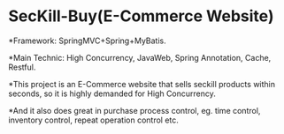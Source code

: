 # SecKill-Buy(E-Commerce Website)

*Framework: SpringMVC+Spring+MyBatis.

*Main Technic: High Concurrency, JavaWeb, Spring Annotation, Cache, Restful.

*This project is an E-Commerce website that sells seckill products within seconds, so it is highly demanded for High Concurrency.

*And it also does great in purchase process control, eg. time control, inventory control, repeat operation control etc.

